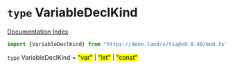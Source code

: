 # `type` VariableDeclKind

[Documentation Index](../README.md)

```ts
import {VariableDeclKind} from "https://deno.land/x/tsa@v0.0.40/mod.ts"
```

`type` VariableDeclKind = <mark>"var"</mark> | <mark>"let"</mark> | <mark>"const"</mark>